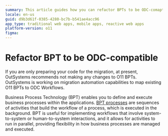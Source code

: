 ```yaml
---
summary: This article guides how you can refactor BPTs to be ODC-comaptible.
locale: en-us
guid: d9b3d61f-0385-4280-bc7b-b541ae4acc96
app_type: traditional web apps, mobile apps, reactive web apps
platform-version: o11
figma: 
---
```


# Refactor BPT to be ODC-compatible

<div class="info" markdown="1">

If you are only preparing your code for the migration, at present, OutSystems recommends not making any changes to O11 BPTs. OutSystems is working on migration automation capabilities to map existing O11 BPTs to ODC Workflows.

</div>

Business Process Technology (BPT) enables you to define and execute business processes within the applications. [BPT processes](https://success.outsystems.com/documentation/11/developing_an_application/use_processes_bpt/) are sequences of activities that build the workflow of a process, which is executed in the background. BPT is useful for implementing workflows that involve system-to-system or human-to-system interactions, and it allows for activities to run in parallel, providing flexibility in how business processes are managed and executed.
